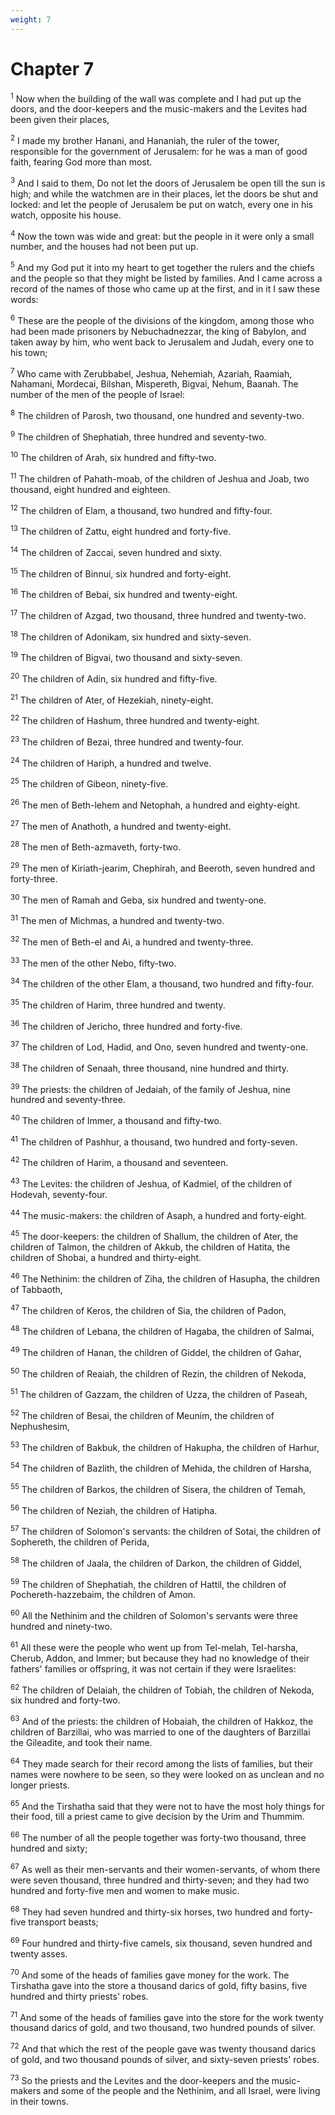 ```yaml
---
weight: 7
---
```


# Chapter 7

<sup>1</sup> Now when the building of the wall was complete and I had put up the doors, and the door-keepers and the music-makers and the Levites had been given their places, 

<sup>2</sup> I made my brother Hanani, and Hananiah, the ruler of the tower, responsible for the government of Jerusalem: for he was a man of good faith, fearing God more than most. 

<sup>3</sup> And I said to them, Do not let the doors of Jerusalem be open till the sun is high; and while the watchmen are in their places, let the doors be shut and locked: and let the people of Jerusalem be put on watch, every one in his watch, opposite his house. 

<sup>4</sup> Now the town was wide and great: but the people in it were only a small number, and the houses had not been put up. 

<sup>5</sup> And my God put it into my heart to get together the rulers and the chiefs and the people so that they might be listed by families. And I came across a record of the names of those who came up at the first, and in it I saw these words: 

<sup>6</sup> These are the people of the divisions of the kingdom, among those who had been made prisoners by Nebuchadnezzar, the king of Babylon, and taken away by him, who went back to Jerusalem and Judah, every one to his town; 

<sup>7</sup> Who came with Zerubbabel, Jeshua, Nehemiah, Azariah, Raamiah, Nahamani, Mordecai, Bilshan, Mispereth, Bigvai, Nehum, Baanah. The number of the men of the people of Israel: 

<sup>8</sup> The children of Parosh, two thousand, one hundred and seventy-two. 

<sup>9</sup> The children of Shephatiah, three hundred and seventy-two. 

<sup>10</sup> The children of Arah, six hundred and fifty-two. 

<sup>11</sup> The children of Pahath-moab, of the children of Jeshua and Joab, two thousand, eight hundred and eighteen. 

<sup>12</sup> The children of Elam, a thousand, two hundred and fifty-four. 

<sup>13</sup> The children of Zattu, eight hundred and forty-five. 

<sup>14</sup> The children of Zaccai, seven hundred and sixty. 

<sup>15</sup> The children of Binnui, six hundred and forty-eight. 

<sup>16</sup> The children of Bebai, six hundred and twenty-eight. 

<sup>17</sup> The children of Azgad, two thousand, three hundred and twenty-two. 

<sup>18</sup> The children of Adonikam, six hundred and sixty-seven. 

<sup>19</sup> The children of Bigvai, two thousand and sixty-seven. 

<sup>20</sup> The children of Adin, six hundred and fifty-five. 

<sup>21</sup> The children of Ater, of Hezekiah, ninety-eight. 

<sup>22</sup> The children of Hashum, three hundred and twenty-eight. 

<sup>23</sup> The children of Bezai, three hundred and twenty-four. 

<sup>24</sup> The children of Hariph, a hundred and twelve. 

<sup>25</sup> The children of Gibeon, ninety-five. 

<sup>26</sup> The men of Beth-lehem and Netophah, a hundred and eighty-eight. 

<sup>27</sup> The men of Anathoth, a hundred and twenty-eight. 

<sup>28</sup> The men of Beth-azmaveth, forty-two. 

<sup>29</sup> The men of Kiriath-jearim, Chephirah, and Beeroth, seven hundred and forty-three. 

<sup>30</sup> The men of Ramah and Geba, six hundred and twenty-one. 

<sup>31</sup> The men of Michmas, a hundred and twenty-two. 

<sup>32</sup> The men of Beth-el and Ai, a hundred and twenty-three. 

<sup>33</sup> The men of the other Nebo, fifty-two. 

<sup>34</sup> The children of the other Elam, a thousand, two hundred and fifty-four. 

<sup>35</sup> The children of Harim, three hundred and twenty. 

<sup>36</sup> The children of Jericho, three hundred and forty-five. 

<sup>37</sup> The children of Lod, Hadid, and Ono, seven hundred and twenty-one. 

<sup>38</sup> The children of Senaah, three thousand, nine hundred and thirty. 

<sup>39</sup> The priests: the children of Jedaiah, of the family of Jeshua, nine hundred and seventy-three. 

<sup>40</sup> The children of Immer, a thousand and fifty-two. 

<sup>41</sup> The children of Pashhur, a thousand, two hundred and forty-seven. 

<sup>42</sup> The children of Harim, a thousand and seventeen. 

<sup>43</sup> The Levites: the children of Jeshua, of Kadmiel, of the children of Hodevah, seventy-four. 

<sup>44</sup> The music-makers: the children of Asaph, a hundred and forty-eight. 

<sup>45</sup> The door-keepers: the children of Shallum, the children of Ater, the children of Talmon, the children of Akkub, the children of Hatita, the children of Shobai, a hundred and thirty-eight. 

<sup>46</sup> The Nethinim: the children of Ziha, the children of Hasupha, the children of Tabbaoth, 

<sup>47</sup> The children of Keros, the children of Sia, the children of Padon, 

<sup>48</sup> The children of Lebana, the children of Hagaba, the children of Salmai, 

<sup>49</sup> The children of Hanan, the children of Giddel, the children of Gahar, 

<sup>50</sup> The children of Reaiah, the children of Rezin, the children of Nekoda, 

<sup>51</sup> The children of Gazzam, the children of Uzza, the children of Paseah, 

<sup>52</sup> The children of Besai, the children of Meunim, the children of Nephushesim, 

<sup>53</sup> The children of Bakbuk, the children of Hakupha, the children of Harhur, 

<sup>54</sup> The children of Bazlith, the children of Mehida, the children of Harsha, 

<sup>55</sup> The children of Barkos, the children of Sisera, the children of Temah, 

<sup>56</sup> The children of Neziah, the children of Hatipha. 

<sup>57</sup> The children of Solomon's servants: the children of Sotai, the children of Sophereth, the children of Perida, 

<sup>58</sup> The children of Jaala, the children of Darkon, the children of Giddel, 

<sup>59</sup> The children of Shephatiah, the children of Hattil, the children of Pochereth-hazzebaim, the children of Amon. 

<sup>60</sup> All the Nethinim and the children of Solomon's servants were three hundred and ninety-two. 

<sup>61</sup> All these were the people who went up from Tel-melah, Tel-harsha, Cherub, Addon, and Immer; but because they had no knowledge of their fathers' families or offspring, it was not certain if they were Israelites: 

<sup>62</sup> The children of Delaiah, the children of Tobiah, the children of Nekoda, six hundred and forty-two. 

<sup>63</sup> And of the priests: the children of Hobaiah, the children of Hakkoz, the children of Barzillai, who was married to one of the daughters of Barzillai the Gileadite, and took their name. 

<sup>64</sup> They made search for their record among the lists of families, but their names were nowhere to be seen, so they were looked on as unclean and no longer priests. 

<sup>65</sup> And the Tirshatha said that they were not to have the most holy things for their food, till a priest came to give decision by the Urim and Thummim. 

<sup>66</sup> The number of all the people together was forty-two thousand, three hundred and sixty; 

<sup>67</sup> As well as their men-servants and their women-servants, of whom there were seven thousand, three hundred and thirty-seven; and they had two hundred and forty-five men and women to make music. 

<sup>68</sup> They had seven hundred and thirty-six horses, two hundred and forty-five transport beasts; 

<sup>69</sup> Four hundred and thirty-five camels, six thousand, seven hundred and twenty asses. 

<sup>70</sup> And some of the heads of families gave money for the work. The Tirshatha gave into the store a thousand darics of gold, fifty basins, five hundred and thirty priests' robes. 

<sup>71</sup> And some of the heads of families gave into the store for the work twenty thousand darics of gold, and two thousand, two hundred pounds of silver. 

<sup>72</sup> And that which the rest of the people gave was twenty thousand darics of gold, and two thousand pounds of silver, and sixty-seven priests' robes. 

<sup>73</sup> So the priests and the Levites and the door-keepers and the music-makers and some of the people and the Nethinim, and all Israel, were living in their towns. 


